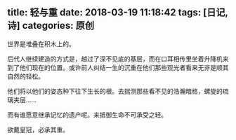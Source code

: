 title: 轻与重
date: 2018-03-19 11:18:42
tags: [日记, 诗]
categories: 原创
---

世界是堆叠在积木上的。

<!-- more -->

后代人继续建造的方式是，越过了深不见底的基层，而在口耳相传里坐着升降机来到了他们现在的位置。或许前人纠结一生的沉重在他们那些观光者看来无非是顺其自然的轻松。


他们将以他们的姿态种下往下生长的根。去揣测那些看不见的浩瀚暗格，螺旋的琉璃夹层......


而有谁愿意继承记忆的遗产呢。来抵御生命不可承受之轻。


欲戴皇冠，必承其重。